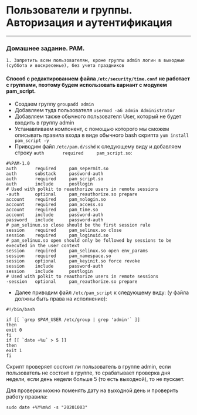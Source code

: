 # Пользователи и группы. Авторизация и аутентификация
-----------------------------------------------------------------------
### Домашнее задание. PAM.
	1. Запретить всем пользователям, кроме группы admin логин в выходные (суббота и воскресенье), без учета праздников
#### Способ с редактированием файла ```/etc/security/time.conf``` не работает с группами, поэтому будем использовать вариант с модулем pam_script.
- Создаем группу ```groupadd admin```
- Добавляем туда пользователя ```usermod -aG admin Administrator```
- Добавляем также обычного пользователя User, который не будет входить в группу admin
- Устанавливаем компонент, с помощью которого мы сможем описывать правила входа в виде обычного bash скрипта ```yum install pam_script -y```
- Приводим файл ```/etc/pam.d/sshd``` к следующему виду и добавляем строку ```auth       required     pam_script.so```:
```
#%PAM-1.0
auth       required     pam_sepermit.so
auth       substack     password-auth
auth       required     pam_script.so   
auth       include      postlogin
# Used with polkit to reauthorize users in remote sessions
-auth      optional     pam_reauthorize.so prepare
account    required     pam_nologin.so
account    required     pam_access.so
account    required     pam_time.so
account    include      password-auth
password   include      password-auth
# pam_selinux.so close should be the first session rule
session    required     pam_selinux.so close
session    required     pam_loginuid.so
# pam_selinux.so open should only be followed by sessions to be executed in the user context
session    required     pam_selinux.so open env_params
session    required     pam_namespace.so
session    optional     pam_keyinit.so force revoke
session    include      password-auth
session    include      postlogin
# Used with polkit to reauthorize users in remote sessions
-session   optional     pam_reauthorize.so prepare
```
- Далее приводим файл ```/etc/pam_script``` к следующему виду: (у файла должны быть права на исполнение):

```
#!/bin/bash

if [[ `grep $PAM_USER /etc/group | grep 'admin'` ]]
then
exit 0
fi
if [[ `date +%u` > 5 ]]
then
exit 1
fi
```
Скрипт проверяет состоит ли пользователь в группе admin, если пользователь не состоит в группе, то срабатывает проверка дня недели, если день недели больше 5 (то есть выходной), то не пускает. 

Для проверки можно поменять дату на выходной день и проверить работу правила:
```
sudo date +%Y%m%d -s "20201003"
```
